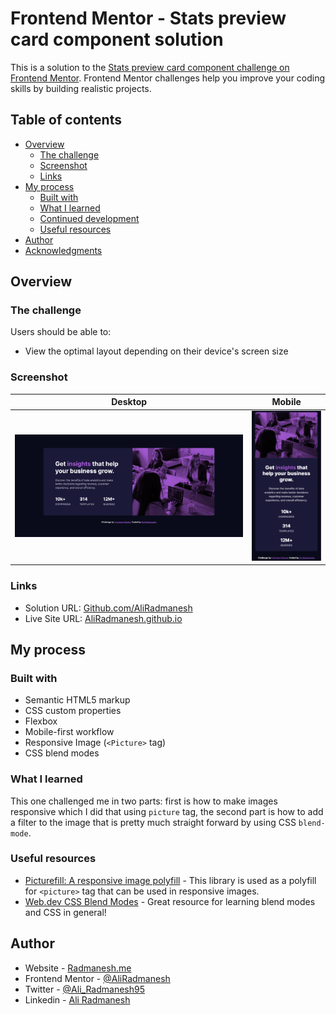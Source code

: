 # Frontend Mentor - Stats preview card component solution

This is a solution to the [Stats preview card component challenge on Frontend Mentor](https://www.frontendmentor.io/challenges/stats-preview-card-component-8JqbgoU62). Frontend Mentor challenges help you improve your coding skills by building realistic projects.

## Table of contents

- [Overview](#overview)
  - [The challenge](#the-challenge)
  - [Screenshot](#screenshot)
  - [Links](#links)
- [My process](#my-process)
  - [Built with](#built-with)
  - [What I learned](#what-i-learned)
  - [Continued development](#continued-development)
  - [Useful resources](#useful-resources)
- [Author](#author)
- [Acknowledgments](#acknowledgments)

## Overview

### The challenge

Users should be able to:

- View the optimal layout depending on their device's screen size

### Screenshot

|                                                   Desktop                                                   |                                                  Mobile                                                   |
| :---------------------------------------------------------------------------------------------------------: | :-------------------------------------------------------------------------------------------------------: |
| ![Desktop screenshot to the stats preview card component coding challenge](./images/screenshot-desktop.png) | ![Mobile screenshot to the stats preview card component coding challenge](./images/screenshot-mobile.png) |

### Links

- Solution URL: [Github.com/AliRadmanesh](https://github.com/AliRadmanesh/frontendmentor-challenges/tree/main/newbie/stats-preview-card-component)
- Live Site URL: [AliRadmanesh.github.io](https://aliradmanesh.github.io/frontendmentor-challenges/newbie/stats-preview-card-component/)

## My process

### Built with

- Semantic HTML5 markup
- CSS custom properties
- Flexbox
- Mobile-first workflow
- Responsive Image (`<Picture>` tag)
- CSS blend modes

### What I learned

This one challenged me in two parts: first is how to make images responsive which I did that using `picture` tag, the second part is how to add a filter to the image that is pretty much straight forward by using CSS `blend-mode`. 

### Useful resources

- [Picturefill: A responsive image polyfill](https://scottjehl.github.io/picturefill/) - This library is used as a polyfill for `<picture>` tag that can be used in responsive images.
- [Web.dev CSS Blend Modes](https://web.dev/learn/css/blend-modes/) - Great resource for learning blend modes and CSS in general!

## Author

- Website - [Radmanesh.me](https://www.radmanesh.me)
- Frontend Mentor - [@AliRadmanesh](https://www.frontendmentor.io/profile/AliRadmanesh)
- Twitter - [@Ali_Radmanesh95](https://twitter.com/Ali_Radmanesh95)
- Linkedin - [Ali Radmanesh](https://www.linkedin.com/in/ali-radmanesh-71038a131/)
